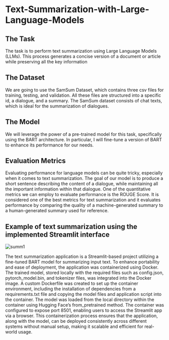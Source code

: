 # Text-Summarization-with-Large-Language-Models

## The Task
The task is to perform text summarization using Large Language Models (LLMs). This process generates a concise version of a document or article while preserving all the key information

## The Dataset
We are going to use the SamSum Dataset, which contains three csv files for training, testing, and validation. All these files are structured into a specific id, a dialogue, and a summary. The SamSum dataset consists of chat texts, which is ideal for the summarization of dialogues.

## The Model
We will leverage the power of a pre-trained model for this task, specifically using the BART architecture. In particular, I will fine-tune a version of BART to enhance its performance for our needs.

## Evaluation Metrics
Evaluating performance for language models can be quite tricky, especially when it comes to text summarization. The goal of our model is to produce a short sentence describing the content of a dialogue, while maintaining all the important information within that dialogue.
One of the quantitative metrics we can employ to evaluate performance is the ROUGE Score. It is considered one of the best metrics for text summarization and it evaluates performance by comparing the quality of a machine-generated summary to a human-generated summary used for reference.



## Example of text summarization using the implemented Streamlit interface
![summ1](https://github.com/user-attachments/assets/f35b85d5-7ad0-44cc-af0a-bf862af4c59b)

The text summarization application is a Streamlit-based project utilizing a fine-tuned BART model for summarizing input text. To enhance portability and ease of deployment, the application was containerized using Docker. The trained model, stored locally with the required files such as config.json, pytorch_model.bin, and tokenizer files, was integrated into the Docker image. A custom Dockerfile was created to set up the container environment, including the installation of dependencies from a requirements.txt file and copying the model files and application script into the container. The model was loaded from the local directory within the container using Hugging Face’s from_pretrained method. The container was configured to expose port 8501, enabling users to access the Streamlit app via a browser. This containerization process ensures that the application, along with the model, can be deployed consistently across different systems without manual setup, making it scalable and efficient for real-world usage.
